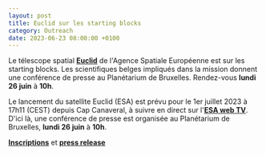 ```yaml
---
layout: post
title: Euclid sur les starting blocks
category: Outreach
date: 2023-06-23 08:00:00 +0100
---
```


Le télescope spatial
[**Euclid**](https://en.wikipedia.org/wiki/Euclid_(spacecraft)) de
l'Agence Spatiale Européenne est sur les starting blocks. Les
scientifiques belges impliqués dans la mission donnent une conférence
de presse au Planétarium de Bruxelles. Rendez-vous **lundi 26 juin** à
**10h**.

Le lancement du satellite Euclid (ESA) est prévu pour le 1er juillet
2023 à 17h11 (CEST) depuis Cap Canaveral, à suivre en direct sur
l'[**ESA web
TV**](https://www.esa.int/ESA_Multimedia/ESA_Web_TV). D'ici là, une
conférence de presse est organisée au Planétarium de Bruxelles,
**lundi 26 juin** à **10h**.

[**Inscriptions**](https://indico.cern.ch/event/1298261/) et [**press release**](https://owncloud.ulb.ac.be/index.php/s/SBnbtB5onJvaEFe)
